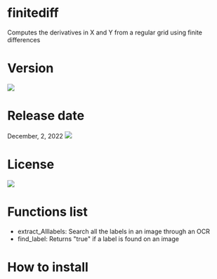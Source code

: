 # finitediff
Computes the derivatives in X and Y from a regular grid using finite differences
# Version

![](https://img.shields.io/badge/Version%3A-1.0-success)

# Release date

December, 2, 2022
![](https://img.shields.io/badge/Release%20date-May%2C%2010%2C%202023-9cf)

# License

![](https://img.shields.io/github/license/Ileriayo/markdown-badges?style=for-the-badge)

# Functions list

- extract_Alllabels: Search all the labels in an image through an OCR
- find_label: Returns "true" if a label is found on an image

# How to install

